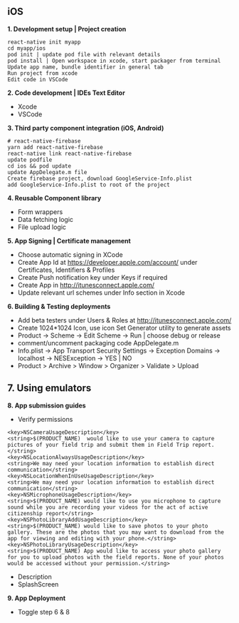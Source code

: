 ## iOS

**1. Development setup | Project creation**
```
react-native init myapp
cd myapp/ios
pod init | update pod file with relevant details
pod install | Open workspace in xcode, start packager from terminal
Update app name, bundle identifier in general tab
Run project from xcode
Edit code in VSCode
```

**2. Code development | IDEs Text Editor**
  - Xcode
  - VSCode

**3. Third party component integration (iOS, Android)**
```
# react-native-firebase
yarn add react-native-firebase
react-native link react-native-firebase
update podfile
cd ios && pod update
update AppDelegate.m file
Create firebase project, download GoogleService-Info.plist
add GoogleService-Info.plist to root of the project
```

**4. Reusable Component library**
  - Form wrappers
  - Data fetching logic
  - File upload logic

**5. App Signing | Certificate management**
  - Choose automatic signing in XCode
  - Create App Id at https://developer.apple.com/account/ under Certificates, Identifiers & Profiles
  - Create Push notification key under Keys if required
  - Create App in http://itunesconnect.apple.com/
  - Update relevant url schemes under Info section in Xcode

**6. Building & Testing deployments**
  - Add beta testers under Users & Roles at http://itunesconnect.apple.com/
  - Create 1024*1024 Icon, use icon Set Generator utility to generate assets
  - Product -> Scheme -> Edit Scheme -> Run | choose debug or release
  - comment/uncomment packaging code AppDelegate.m
  - Info.plist -> App Transport Security Settings -> Exception Domains -> localhost -> NESException -> YES | NO
  - Product > Archive > Window > Organizer > Validate > Upload

**7. Using emulators**
  - 

**8. App submission guides**
  - Verify permissions
```
<key>NSCameraUsageDescription</key>
<string>$(PRODUCT_NAME)  would like to use your camera to capture pictures of your field trip and submit them in Field Trip report.</string>
<key>NSLocationAlwaysUsageDescription</key>
<string>We may need your location information to establish direct communication</string>
<key>NSLocationWhenInUseUsageDescription</key>
<string>We may need your location information to establish direct communication</string>
<key>NSMicrophoneUsageDescription</key>
<string>$(PRODUCT_NAME) would like to use you microphone to capture sound while you are recording your videos for the act of active citizenship report</string>
<key>NSPhotoLibraryAddUsageDescription</key>
<string>$(PRODUCT_NAME) would like to save photos to your photo gallery. These are the photos that you may want to download from the app for viewing and editing with your phone.</string>
<key>NSPhotoLibraryUsageDescription</key>
<string>$(PRODUCT_NAME) App would like to access your photo gallery for you to upload photos with the field reports. None of your photos would be accessed without your permission.</string>
```
  - Description
  - SplashScreen

**9. App Deployment**
  - Toggle step 6 & 8
